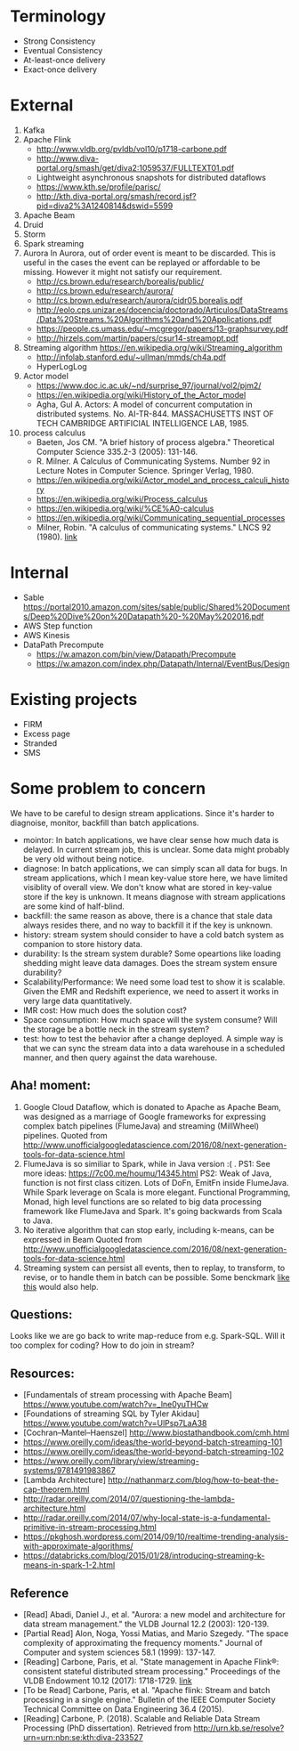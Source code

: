 # Terminology
* Strong Consistency
* Eventual Consistency
* At-least-once delivery
* Exact-once delivery

# External
1. Kafka
2. Apache Flink
    * http://www.vldb.org/pvldb/vol10/p1718-carbone.pdf
    * http://www.diva-portal.org/smash/get/diva2:1059537/FULLTEXT01.pdf
    * Lightweight asynchronous snapshots for distributed dataflows
    * https://www.kth.se/profile/parisc/
    * http://kth.diva-portal.org/smash/record.jsf?pid=diva2%3A1240814&dswid=5599
3. Apache Beam
4. Druid
5. Storm
6. Spark streaming
7. Aurora
In Aurora, out of order event is meant to be discarded. This is useful in the cases the event can be replayed or affordable to be missing. However it might not satisfy our requirement. 
    * http://cs.brown.edu/research/borealis/public/
    * http://cs.brown.edu/research/aurora/
    * http://cs.brown.edu/research/aurora/cidr05.borealis.pdf
    * http://eolo.cps.unizar.es/docencia/doctorado/Articulos/DataStreams/Data%20Streams.%20Algorithms%20and%20Applications.pdf
    * https://people.cs.umass.edu/~mcgregor/papers/13-graphsurvey.pdf
    * http://hirzels.com/martin/papers/csur14-streamopt.pdf
8. Streaming algorithm https://en.wikipedia.org/wiki/Streaming_algorithm
    * http://infolab.stanford.edu/~ullman/mmds/ch4a.pdf
    * HyperLogLog
9. Actor model 
    * https://www.doc.ic.ac.uk/~nd/surprise_97/journal/vol2/pjm2/
    * https://en.wikipedia.org/wiki/History_of_the_Actor_model
    * Agha, Gul A. Actors: A model of concurrent computation in distributed systems. No. AI-TR-844. MASSACHUSETTS INST OF TECH CAMBRIDGE ARTIFICIAL INTELLIGENCE LAB, 1985.
10. process calculus 
    * Baeten, Jos CM. "A brief history of process algebra." Theoretical Computer Science 335.2-3 (2005): 131-146.
    * R. Milner. A Calculus of Communicating Systems. Number 92 in Lecture Notes in Computer Science. Springer Verlag, 1980.
    * https://en.wikipedia.org/wiki/Actor_model_and_process_calculi_history
    * https://en.wikipedia.org/wiki/Process_calculus
    * https://en.wikipedia.org/wiki/%CE%A0-calculus
    * https://en.wikipedia.org/wiki/Communicating_sequential_processes
    * Milner, Robin. "A calculus of communicating systems." LNCS 92 (1980). [link](https://drive.google.com/open?id=1LGxFKD2nyv0nLDIVYzSZNhcVTg1CdTJP)
# Internal
* Sable
https://portal2010.amazon.com/sites/sable/public/Shared%20Documents/Deep%20Dive%20on%20Datapath%20-%20May%202016.pdf
* AWS Step function
* AWS Kinesis
* DataPath Precompute
    * https://w.amazon.com/bin/view/Datapath/Precompute
    * https://w.amazon.com/index.php/Datapath/Internal/EventBus/Design
# Existing projects
* FIRM
* Excess page
* Stranded
* SMS
# Some problem to concern
We have to be careful to design stream applications. Since it's harder to diagnoise, monitor, backfill than batch applications. 
* mointor: In batch applications, we have clear sense how much data is delayed. In current stream job, this is unclear. Some data might probably be very old without being notice.  
* diagnose: In batch applications, we can simply scan all data for bugs. In stream applications, which I mean key-value store here, we have limited visiblity of overall view. We don't know what are stored in key-value store if the key is unknown. It means diagnose with stream applications are some kind of half-blind.
* backfill: the same reason as above, there is a chance that stale data always resides there, and no way to backfill it if the key is unknown.
* history: stream system should consider to have a cold batch system as companion to store history data.
* durability: Is the stream system durable? Some opeartions like loading shedding might leave data damages. Does the stream system ensure durability? 
* Scalability/Performance: We need some load test to show it is scalable. Given the EMR and Redshift experience, we need to assert it works in very large data quantitatively.
* IMR cost: How much does the solution cost?
* Space consumption: How much space will the system consume? Will the storage be a bottle neck in the stream system?
* test: how to test the behavior after a change deployed. A simple way is that we can sync the stream data into a data warehouse in a scheduled manner, and then query against the data warehouse.
## Aha! moment:
1. Google Cloud Dataflow, which is donated to Apache as Apache Beam, was designed as a marriage of Google frameworks for expressing complex batch pipelines (FlumeJava) and streaming (MillWheel) pipelines.
    Quoted from http://www.unofficialgoogledatascience.com/2016/08/next-generation-tools-for-data-science.html
2. FlumeJava is so similiar to Spark, while in Java version :( .
    PS1: See more ideas: https://7c00.me/houmu/14345.html
    PS2: Weak of Java, function is not first class citizen. Lots of DoFn, EmitFn inside FlumeJava. While Spark leverage on Scala is more elegant. Functional Programming, Monad, high level functions are so related to big data processing framework like FlumeJava and Spark. It's going backwards from Scala to Java.
3. No iterative algorithm that can stop early, including k-means, can be expressed in Beam
    Quoted from http://www.unofficialgoogledatascience.com/2016/08/next-generation-tools-for-data-science.html
4. Streaming system can persist all events, then to replay, to transform, to revise, or to handle them in batch can be possible. Some benckmark [like this](https://ieeexplore.ieee.org/abstract/document/7841533) would also help.
## Questions:
Looks like we are go back to write map-reduce from e.g. Spark-SQL. Will it too complex for coding?
How to do join in stream?
## Resources:
* [Fundamentals of stream processing with Apache Beam] https://www.youtube.com/watch?v=_lne0yuTHCw
* [Foundations of streaming SQL by Tyler Akidau] https://www.youtube.com/watch?v=UlPsp7LaA38
* [Cochran–Mantel–Haenszel] http://www.biostathandbook.com/cmh.html
* https://www.oreilly.com/ideas/the-world-beyond-batch-streaming-101
* https://www.oreilly.com/ideas/the-world-beyond-batch-streaming-102
* https://www.oreilly.com/library/view/streaming-systems/9781491983867
* [Lambda Architecture] http://nathanmarz.com/blog/how-to-beat-the-cap-theorem.html
* http://radar.oreilly.com/2014/07/questioning-the-lambda-architecture.html
* http://radar.oreilly.com/2014/07/why-local-state-is-a-fundamental-primitive-in-stream-processing.html
* https://pkghosh.wordpress.com/2014/09/10/realtime-trending-analysis-with-approximate-algorithms/
* https://databricks.com/blog/2015/01/28/introducing-streaming-k-means-in-spark-1-2.html

## Reference
* [Read] Abadi, Daniel J., et al. "Aurora: a new model and architecture for data stream management." the VLDB Journal 12.2 (2003): 120-139.
* [Partial Read] Alon, Noga, Yossi Matias, and Mario Szegedy. "The space complexity of approximating the frequency moments." Journal of Computer and system sciences 58.1 (1999): 137-147.
* [Reading] Carbone, Paris, et al. "State management in Apache Flink®: consistent stateful distributed stream processing." Proceedings of the VLDB Endowment 10.12 (2017): 1718-1729. [link](http://www.vldb.org/pvldb/vol10/p1718-carbone.pdf)
* [To be Read] Carbone, Paris, et al. "Apache flink: Stream and batch processing in a single engine." Bulletin of the IEEE Computer Society Technical Committee on Data Engineering 36.4 (2015). 
* [Reading] Carbone, P. (2018). Scalable and Reliable Data Stream Processing (PhD dissertation). Retrieved from http://urn.kb.se/resolve?urn=urn:nbn:se:kth:diva-233527


